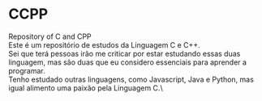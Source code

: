 # CCPP
Repository of C and CPP\
Este é um repositório de estudos da Linguagem C e C++.\
Sei que terá pessoas irão me criticar por estar estudando essas duas linguagem, mas são duas que eu considero essenciais para aprender a programar.\
Tenho estudado outras linguagens, como Javascript, Java e Python, mas igual alimento uma paixão pela Linguagem C.\
